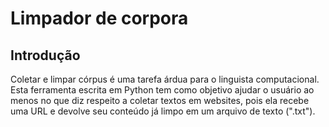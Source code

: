 # Limpador de corpora

## Introdução

Coletar e limpar córpus é uma tarefa árdua para o linguista computacional. Esta ferramenta escrita em Python tem como objetivo ajudar o usuário ao menos no que diz respeito a coletar textos em websites, pois ela recebe uma URL e devolve seu conteúdo já limpo em um arquivo de texto (".txt").